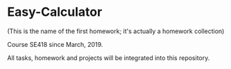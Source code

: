 # Easy-Calculator
(This is the name of the first homework; it's actually a homework collection)

Course SE418 since March, 2019.

All tasks, homework and projects will be integrated into this repository.
